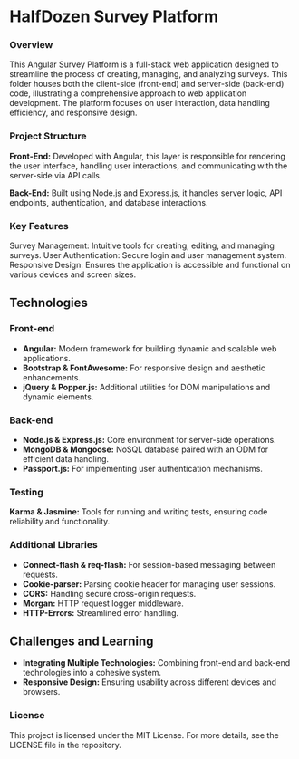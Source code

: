 # HalfDozen Survey Platform

### Overview
This Angular Survey Platform is a full-stack web application designed to streamline the process of creating, managing, and analyzing surveys. This folder houses both the client-side (front-end) and server-side (back-end) code, illustrating a comprehensive approach to web application development. The platform focuses on user interaction, data handling efficiency, and responsive design.

### Project Structure
**Front-End:** Developed with Angular, this layer is responsible for rendering the user interface, handling user interactions, and communicating with the server-side via API calls.

**Back-End:** Built using Node.js and Express.js, it handles server logic, API endpoints, authentication, and database interactions.

### Key Features
Survey Management: Intuitive tools for creating, editing, and managing surveys.
User Authentication: Secure login and user management system.
Responsive Design: Ensures the application is accessible and functional on various devices and screen sizes.

## Technologies 
### Front-end
- **Angular:** Modern framework for building dynamic and scalable web applications.
- **Bootstrap & FontAwesome:** For responsive design and aesthetic enhancements.
- **jQuery & Popper.js:** Additional utilities for DOM manipulations and dynamic elements.
  
### Back-end
- **Node.js & Express.js:** Core environment for server-side operations.
- **MongoDB & Mongoose:** NoSQL database paired with an ODM for efficient data handling.
- **Passport.js:** For implementing user authentication mechanisms.
  
### Testing
**Karma & Jasmine:** Tools for running and writing tests, ensuring code reliability and functionality.

### Additional Libraries
- **Connect-flash & req-flash:** For session-based messaging between requests.
- **Cookie-parser:** Parsing cookie header for managing user sessions.
- **CORS:** Handling secure cross-origin requests.
- **Morgan:** HTTP request logger middleware.
- **HTTP-Errors:** Streamlined error handling.

## Challenges and Learning
- **Integrating Multiple Technologies:** Combining front-end and back-end technologies into a cohesive system.
- **Responsive Design:** Ensuring usability across different devices and browsers.

### License
This project is licensed under the MIT License. For more details, see the LICENSE file in the repository.
